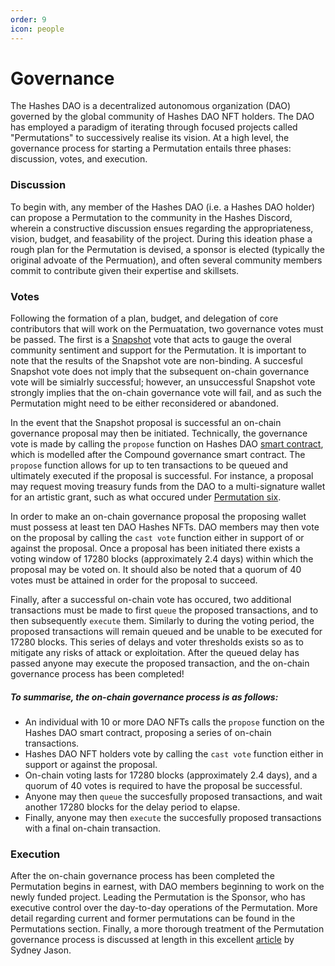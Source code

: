 ```yaml
---
order: 9
icon: people
---
```


# Governance

The Hashes DAO is a decentralized autonomous organization (DAO) governed by the global community of Hashes DAO NFT holders. The DAO has employed a paradigm of iterating through focused projects called "Permutations" to successively realise its vision. At a high level, the governance process for starting a Permutation entails three phases: discussion, votes, and execution.

### Discussion

To begin with, any member of the Hashes DAO (i.e. a Hashes DAO holder) can propose a Permutation to the community in the Hashes Discord, wherein a constructive discussion ensues regarding the appropriateness, vision, budget, and feasability of the project. During this ideation phase a rough plan for the Permutation is devised, a sponsor is elected (typically the original advoate of the Permuation), and often several community members commit to contribute given their expertise and skillsets.

### Votes

Following the formation of a plan, budget, and delegation of core contributors that will work on the Permuatation, two governance votes must be passed. The first is a [Snapshot](https://snapshot.org/#/thehashes.eth) vote that acts to gauge the overal community sentiment and support for the Permutation. It is important to note that the results of the Snapshot vote are non-binding. A succesful Snapshot vote does not imply that the subsequent on-chain governance vote will be simialrly successful; however, an unsuccessful Snapshot vote strongly implies that the on-chain governance vote will fail, and as such the Permutation might need to be either reconsidered or abandoned. 

In the event that the Snapshot proposal is successful an on-chain governance proposal may then be initiated. Technically, the governance vote is made by calling the `propose` function on Hashes DAO [smart contract](https://etherscan.io/address/0xbd3af18e0b7ebb30d49b253ab00788b92604552c), which is modelled after the Compound governance smart contract. The `propose` function allows for up to ten transactions to be queued and ultimately executed if the proposal is successful. For instance, a proposal may request moving treasury funds from the DAO to a multi-signature wallet for an artistic grant, such as what occured under [Permutation six](https://etherscan.io/tx/0x791b67cb01cb99c1033c6fb664572bb2d4cdb9bca27430332dfba88cfb423f50). 

In order to make an on-chain governance proposal the proposing wallet must possess at least ten DAO Hashes NFTs. DAO members may then vote on the proposal by calling the `cast vote` function either in support of or against the proposal. Once a proposal has been initiated there exists a voting window of 17280 blocks (approximately 2.4 days) within which the proposal may be voted on. It should also be noted that a quorum of 40 votes must be attained in order for the proposal to succeed. 

Finally, after a successful on-chain vote has occured, two additional transactions must be made to first `queue` the proposed transactions, and to then subsequently `execute` them. Similarly to during the voting period, the proposed transactions will remain queued and be unable to be executed for 17280 blocks. This series of delays and voter thresholds exists so as to mitigate any risks of attack or exploitation. After the queued delay has passed anyone may execute the proposed transaction, and the on-chain governance process has been completed!

##### To summarise, the on-chain governance process is as follows:
- An individual with 10 or more DAO NFTs calls the `propose` function on the Hashes DAO smart contract, proposing a series of on-chain transactions.
- Hashes DAO NFT holders vote by calling the `cast vote` function either in support or against the proposal.
- On-chain voting lasts for 17280 blocks (approximately 2.4 days), and a quorum of 40 votes is required to have the proposal be successful.
- Anyone may then `queue` the succesfully proposed transactions, and wait another 17280 blocks for the delay period to elapse.
- Finally, anyone may then `execute` the succesfully proposed transactions with a final on-chain transaction.

### Execution

After the on-chain governance process has been completed the Permutation begins in earnest, with DAO members beginning to work on the newly funded project. Leading the Permutation is the Sponsor, who has executive control over the day-to-day operations of the Permutation. More detail regarding current and former permutations can be found in the Permutations section. Finally, a more thorough treatment of the Permutation governance process is discussed at length in this excellent [article](https://medium.com/@sydneyjason/how-to-run-a-hashes-dao-permutation-2ecdb6def2a9) by Sydney Jason.